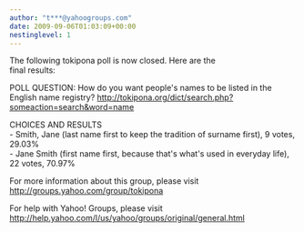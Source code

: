 ```yaml
---
author: "t***@yahoogroups.com"
date: 2009-09-06T01:03:09+00:00
nestinglevel: 1
---
```

The following tokipona poll is now closed. Here are the  
final results:  
  
  
POLL QUESTION: How do you want people's names to be listed in the English name registry? http://tokipona.org/dict/search.php?someaction=search&word=name  
  
CHOICES AND RESULTS  
\- Smith, Jane (last name first to keep the tradition of surname first), 9 votes, 29.03%  
\- Jane Smith (first name first, because that's what's used in everyday life), 22 votes, 70.97%  
  
  
  
For more information about this group, please visit  
http://groups.yahoo.com/group/tokipona  
  
For help with Yahoo! Groups, please visit  
http://help.yahoo.com/l/us/yahoo/groups/original/general.html